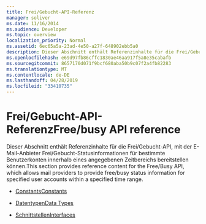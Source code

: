 ```yaml
---
title: Frei/Gebucht-API-Referenz
manager: soliver
ms.date: 11/16/2014
ms.audience: Developer
ms.topic: overview
localization_priority: Normal
ms.assetid: 6ec65a5a-23ad-4e50-a27f-648902ebb5a0
description: Dieser Abschnitt enthält Referenzinhalte für die Frei/Gebucht-API, mit der E-Mail-Anbieter Frei/Gebucht-Statusinformationen für bestimmte Benutzerkonten innerhalb eines angegebenen Zeitbereichs bereitstellen können.
ms.openlocfilehash: e69d97fb86cffc1830ae46aa917f5a8e35cabafb
ms.sourcegitcommit: 8657170d071f9bcf680aba50b9c07f2a4fb82283
ms.translationtype: MT
ms.contentlocale: de-DE
ms.lasthandoff: 04/28/2019
ms.locfileid: "33410735"
---
```

# <a name="freebusy-api-reference"></a><span data-ttu-id="e3c20-103">Frei/Gebucht-API-Referenz</span><span class="sxs-lookup"><span data-stu-id="e3c20-103">Free/busy API reference</span></span>

<span data-ttu-id="e3c20-104">Dieser Abschnitt enthält Referenzinhalte für die Frei/Gebucht-API, mit der E-Mail-Anbieter Frei/Gebucht-Statusinformationen für bestimmte Benutzerkonten innerhalb eines angegebenen Zeitbereichs bereitstellen können.</span><span class="sxs-lookup"><span data-stu-id="e3c20-104">This section provides reference content for the Free/Busy API, which allows mail providers to provide free/busy status information for specified user accounts within a specified time range.</span></span>

- [<span data-ttu-id="e3c20-105">Constants</span><span class="sxs-lookup"><span data-stu-id="e3c20-105">Constants</span></span>](constants-free-busy-api.md)
    
- [<span data-ttu-id="e3c20-106">Datentypen</span><span class="sxs-lookup"><span data-stu-id="e3c20-106">Data Types</span></span>](data-types-free-busy-api.md)
    
- [<span data-ttu-id="e3c20-107">Schnittstellen</span><span class="sxs-lookup"><span data-stu-id="e3c20-107">Interfaces</span></span>](interfaces-free-busy-api.md)
    

